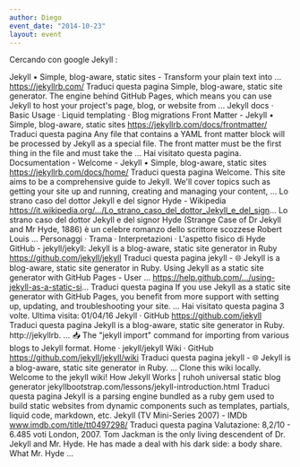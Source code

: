 ```yaml
---
author: Diego
event_date: "2014-10-23"
layout: event
---
```



Cercando con google Jekyll :

Jekyll • Simple, blog-aware, static sites - Transform your plain text into ...
https://jekyllrb.com/
Traduci questa pagina
Simple, blog-aware, static site generator. The engine behind GitHub Pages, which means you can use Jekyll to host your project's page, blog, or website from ...
‎Jekyll docs · ‎Basic Usage · ‎Liquid templating · ‎Blog migrations
Front Matter - Jekyll • Simple, blog-aware, static sites
https://jekyllrb.com/docs/frontmatter/
Traduci questa pagina
Any file that contains a YAML front matter block will be processed by Jekyll as a special file. The front matter must be the first thing in the file and must take the ...
Hai visitato questa pagina.
Docsumentation - Welcome - Jekyll • Simple, blog-aware, static sites
https://jekyllrb.com/docs/home/
Traduci questa pagina
Welcome. This site aims to be a comprehensive guide to Jekyll. We'll cover topics such as getting your site up and running, creating and managing your content, ...
Lo strano caso del dottor Jekyll e del signor Hyde - Wikipedia
https://it.wikipedia.org/.../Lo_strano_caso_del_dottor_Jekyll_e_del_sign...
Lo strano caso del dottor Jekyll e del signor Hyde (Strange Case of Dr Jekyll and Mr Hyde, 1886) è un celebre romanzo dello scrittore scozzese Robert Louis ...
‎Personaggi · ‎Trama · ‎Interpretazioni · ‎L'aspetto fisico di Hyde
GitHub - jekyll/jekyll: Jekyll is a blog-aware, static site generator in Ruby
https://github.com/jekyll/jekyll
Traduci questa pagina
jekyll - :globe_with_meridians: Jekyll is a blog-aware, static site generator in Ruby.
Using Jekyll as a static site generator with GitHub Pages - User ...
https://help.github.com/.../using-jekyll-as-a-static-si...
Traduci questa pagina
If you use Jekyll as a static site generator with GitHub Pages, you benefit from more support with setting up, updating, and troubleshooting your site. …
Hai visitato questa pagina 3 volte. Ultima visita: 01/04/16
Jekyll · GitHub
https://github.com/jekyll
Traduci questa pagina
Jekyll is a blog-aware, static site generator in Ruby. http://jekyllrb. ... :inbox_tray: The "jekyll import" command for importing from various blogs to Jekyll format.
Home · jekyll/jekyll Wiki · GitHub
https://github.com/jekyll/jekyll/wiki
Traduci questa pagina
jekyll - :globe_with_meridians: Jekyll is a blog-aware, static site generator in Ruby. ... Clone this wiki locally. Welcome to the jekyll wiki!
How Jekyll Works | ruhoh universal static blog generator
jekyllbootstrap.com/lessons/jekyll-introduction.html
Traduci questa pagina
Jekyll is a parsing engine bundled as a ruby gem used to build static websites from dynamic components such as templates, partials, liquid code, markdown, etc.
Jekyll (TV Mini-Series 2007) - IMDb
www.imdb.com/title/tt0497298/
Traduci questa pagina
Valutazione: 8,2/10 - ‎6.485 voti
London, 2007. Tom Jackman is the only living descendent of Dr. Jekyll and Mr. Hyde. He has made a deal with his dark side: a body share. What Mr. Hyde ...

